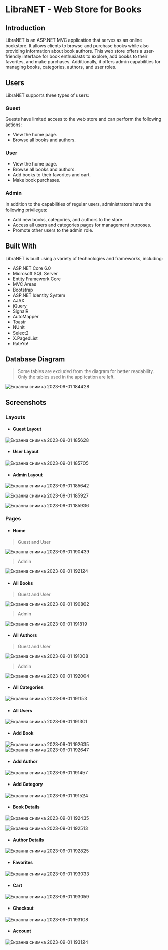 # LibraNET - Web Store for Books

## Introduction

LibraNET is an ASP.NET MVC application that serves as an online bookstore. It allows clients to browse and purchase books while also providing information about book authors. This web store offers a user-friendly interface for book enthusiasts to explore, add books to their favorites, and make purchases. Additionally, it offers admin capabilities for managing books, categories, authors, and user roles.

## Users

LibraNET supports three types of users:

### Guest

Guests have limited access to the web store and can perform the following actions:

- View the home page.
- Browse all books and authors.

### User

- View the home page.
- Browse all books and authors.
- Add books to their favorites and cart.
- Make book purchases.

### Admin

In addition to the capabilities of regular users, administrators have the following privileges:

- Add new books, categories, and authors to the store.
- Access all users and categories pages for management purposes.
- Promote other users to the admin role.

## Built With

LibraNET is built using a variety of technologies and frameworks, including:

- ASP.NET Core 6.0
- Microsoft SQL Server
- Entity Framework Core
- MVC Areas
- Bootstrap
- ASP.NET Identity System
- AJAX
- jQuery
- SignalR
- AutoMapper
- Toastr
- NUnit
- Select2
- X.PagedList
- RateYo!
  
## Database Diagram
> Some tables are excluded from the diagram for better readability. Only the tables used in the application are left.

![Екранна снимка 2023-09-01 184428](https://github.com/Fikata12/LibraNET/assets/90516828/6e619bbe-f356-4370-831f-4687112cf4ed)

## Screenshots

### Layouts

- #### Guest Layout

![Екранна снимка 2023-09-01 185628](https://github.com/Fikata12/LibraNET/assets/90516828/f2d56527-e6c8-4177-9c16-a40bbac8230c)

- #### User Layout

![Екранна снимка 2023-09-01 185705](https://github.com/Fikata12/LibraNET/assets/90516828/c87628be-00c1-4b3c-bb8a-edf824230e23)

- #### Admin Layout

![Екранна снимка 2023-09-01 185642](https://github.com/Fikata12/LibraNET/assets/90516828/dc4e909a-8e65-4de8-b4da-1ab544798d4e)

![Екранна снимка 2023-09-01 185927](https://github.com/Fikata12/LibraNET/assets/90516828/69ae1c26-fb1f-4d4d-96b4-8ec40bb455ad)

![Екранна снимка 2023-09-01 185936](https://github.com/Fikata12/LibraNET/assets/90516828/aa912cae-7966-45e8-bbf4-10a6d3e14c93)

### Pages

- #### Home

> Guest and User

![Екранна снимка 2023-09-01 190439](https://github.com/Fikata12/LibraNET/assets/90516828/73180faf-1909-40bc-8da4-e7d4f09648db)

> Admin

![Екранна снимка 2023-09-01 192124](https://github.com/Fikata12/LibraNET/assets/90516828/d6e5c191-9429-4c35-a3ff-384bb6d7fe55)

- #### All Books

> Guest and User

![Екранна снимка 2023-09-01 190802](https://github.com/Fikata12/LibraNET/assets/90516828/adf2e976-fa41-4562-aa30-2a58d693c603)

> Admin

![Екранна снимка 2023-09-01 191819](https://github.com/Fikata12/LibraNET/assets/90516828/827b994f-9084-44ce-9c3b-18f07b0ffee1)

- #### All Authors

> Guest and User

![Екранна снимка 2023-09-01 191008](https://github.com/Fikata12/LibraNET/assets/90516828/0e242089-d4c8-456a-9604-fdb8952f8eb5)

> Admin

![Екранна снимка 2023-09-01 192004](https://github.com/Fikata12/LibraNET/assets/90516828/a2748773-333a-4f91-abd6-591fcd4dadc8)

- #### All Categories

![Екранна снимка 2023-09-01 191153](https://github.com/Fikata12/LibraNET/assets/90516828/ed4db5ce-7274-4f14-ba24-21d178ebd907)

- #### All Users

![Екранна снимка 2023-09-01 191301](https://github.com/Fikata12/LibraNET/assets/90516828/cf691fa4-4bed-4c0b-9e8f-38dafb5b0fdb)


- #### Add Book

![Екранна снимка 2023-09-01 192635](https://github.com/Fikata12/LibraNET/assets/90516828/f8e9fcf0-9384-4ad2-b815-dfad4ce9457d)
![Екранна снимка 2023-09-01 192647](https://github.com/Fikata12/LibraNET/assets/90516828/dcdf7d01-4e59-4425-baa1-f8427e3494cb)

- #### Add Author

![Екранна снимка 2023-09-01 191457](https://github.com/Fikata12/LibraNET/assets/90516828/7d9601ec-a8bc-40d7-bb01-37571c1ee232)

- #### Add Category

![Екранна снимка 2023-09-01 191524](https://github.com/Fikata12/LibraNET/assets/90516828/f6c36564-3c62-4c71-8a7d-41b3fe2d1ab4)

- #### Book Details
  
![Екранна снимка 2023-09-01 192435](https://github.com/Fikata12/LibraNET/assets/90516828/858a3a07-2039-41f3-9771-bacd222ad06d)

![Екранна снимка 2023-09-01 192513](https://github.com/Fikata12/LibraNET/assets/90516828/34038d0e-9040-44cf-9fcc-e0cd215533d2)

- #### Author Details

![Екранна снимка 2023-09-01 192825](https://github.com/Fikata12/LibraNET/assets/90516828/ce6ff89f-6743-4f4c-a062-dfecc6c458b9)

- #### Favorites

![Екранна снимка 2023-09-01 193033](https://github.com/Fikata12/LibraNET/assets/90516828/76710a7c-2698-4353-bbe8-525f62665854)

- #### Cart

![Екранна снимка 2023-09-01 193059](https://github.com/Fikata12/LibraNET/assets/90516828/03bb7878-81aa-4c13-b897-1705bb5550e7)

- #### Checkout

![Екранна снимка 2023-09-01 193108](https://github.com/Fikata12/LibraNET/assets/90516828/a367b8b4-18ac-46f3-99c8-745e376c5f90)

- #### Account

![Екранна снимка 2023-09-01 193124](https://github.com/Fikata12/LibraNET/assets/90516828/734b1a61-8bce-4fa5-9291-0c79107aade7)
